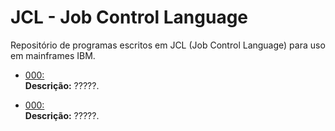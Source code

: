 # JCL - Job Control Language

Repositório de programas escritos em JCL (Job Control Language) para uso em mainframes IBM.  

* [000:](https://github.com/fermyno/mainframe/tree/main/JCL/000.txt)  
  **Descrição:** ?????.  

* [000:](https://github.com/fermyno/mainframe/tree/main/JCL/000.txt)  
  **Descrição:** ?????.  

